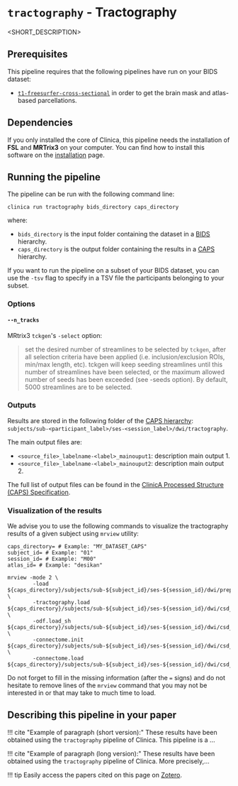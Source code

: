 # `tractography` - Tractography

<SHORT_DESCRIPTION>

## Prerequisites

This pipeline requires that the following pipelines have run on your BIDS dataset:

  - [`t1-freesurfer-cross-sectional`](T1_FreeSurfer)  in order to get the brain mask and atlas-based parcellations.

## Dependencies
<!-- If you installed the docker image of Clinica, nothing is required. -->
If you only installed the core of Clinica, this pipeline needs the installation of **FSL** and **MRTrix3** on your computer. You can find how to install this software on the [installation](../#installing-clinica-from-source) page.

## Running the pipeline
The pipeline can be run with the following command line:

```shell
clinica run tractography bids_directory caps_directory
```
where:

  - `bids_directory` is the input folder containing the dataset in a [BIDS](../BIDS) hierarchy.
  - `caps_directory` is the output folder containing the results in a [CAPS](../CAPS) hierarchy.

If you want to run the pipeline on a subset of your BIDS dataset, you can use the `-tsv` flag to specify in a TSV file the participants belonging to your subset.

### Options

<!-- I put all the options as header titles in order to be able to get the hyperlink ancher. -->

#### `--n_tracks`

MRtrix3 `tckgen`'s `-select` option: 

> set the desired number of streamlines to be selected by `tckgen`, after all selection criteria have been applied (i.e. inclusion/exclusion ROIs, min/max length, etc). tckgen will keep seeding streamlines until this number of streamlines have been selected, or the maximum allowed number of seeds has been exceeded (see -seeds option). By default, 5000 streamlines are to be selected.

### Outputs

Results are stored in the following folder of the [CAPS hierarchy](docs/CAPS): `subjects/sub-<participant_label>/ses-<session_label>/dwi/tractography`.

The main output files are:

  - `<source_file>_labelname-<label>_mainouput1`: description main output 1.
  - `<source_file>_labelname-<label>_mainouput2`: description main output 2.

The full list of output files can be found in the [ClinicA Processed Structure (CAPS) Specification](https://docs.google.com/document/d/14mjXbqRceHK0fD0BIONniLK713zY7DbQHJEV7kxqsd8/edit#heading=h.f4ddnk971gkn).


### Visualization of the results

We advise you to use the following commands to visualize the tractography results of a given subject using `mrview` utility:

```shell
caps_directory= # Example: "MY_DATASET_CAPS"
subject_id= # Example: "01"
session_id= # Example: "M00"
atlas_id= # Example: "desikan"

mrview -mode 2 \
        -load                   ${caps_directory}/subjects/sub-${subject_id}/ses-${session_id}/dwi/preprocessing/sub-${subject_id}_ses-${session_id}_preproc.nii.gz \
        -tractography.load      ${caps_directory}/subjects/sub-${subject_id}/ses-${session_id}/dwi/csd_based_processing/*_tractography.tck \
        -odf.load_sh            ${caps_directory}/subjects/sub-${subject_id}/ses-${session_id}/dwi/csd_based_processing/*_FOD.mif \
        -connectome.init        ${caps_directory}/subjects/sub-${subject_id}/ses-${session_id}/dwi/csd_based_processing/*_parcellation-${atlas_id}_node.nii.gz \
        -connectome.load        ${caps_directory}/subjects/sub-${subject_id}/ses-${session_id}/dwi/csd_based_processing/*_parcellation-${atlas_id}_connectivity.tsv
```

Do not forget to fill in the missing information (after the `=` signs) and do not hesitate to remove lines of the `mrview` command that you may not be interested in or that may take to much time to load.

## Describing this pipeline in your paper

<!--You can have a single version for your pipeline-->

!!! cite "Example of paragraph (short version):"
    These results have been obtained using the `tractography` pipeline of Clinica. This pipeline is a ...

!!! cite "Example of paragraph (long version):"
    These results have been obtained using the `tractography` pipeline of Clinica. More precisely,...

!!! tip
    Easily access the papers cited on this page on [Zotero](https://www.zotero.org/groups/1517933/aramis_clinica/items/collectionKey/2DHP3WXH).

